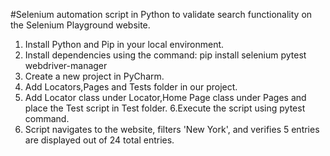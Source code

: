  #Selenium automation script in Python to validate search functionality on the Selenium Playground website.
 1. Install Python and Pip in your local environment.
 2. Install dependencies using the command: pip install selenium pytest webdriver-manager
 3. Create a new project in PyCharm.
 4. Add Locators,Pages and Tests folder in our project.
 5. Add Locator class under Locator,Home Page class under Pages and place the Test script in Test folder.
 6.Execute the script using pytest command.
 7. Script navigates to the website, filters 'New York', and verifies 5 entries are displayed out of 24 total entries.



